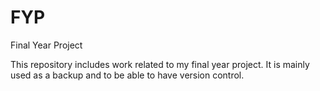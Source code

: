 # FYP
Final Year Project

This repository includes work related to my final year project. It is mainly used as a backup and to be able to have version control.
